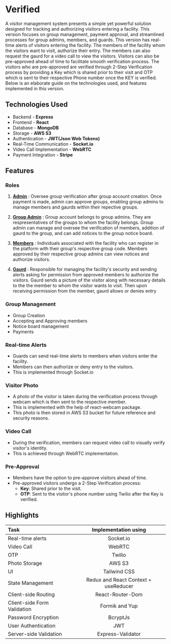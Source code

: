 # Verified

A visitor management system presents a simple yet powerful solution designed for tracking and authorizing visitors entering a facility. This version focuses on group management, payment approval, and streamlined processes for group admins, members, and guards. This version has real-time alerts of visitors entering the facility. The members of the facility whom the visitors want to visit, authorize their entry.
The members can also request the gaurd for a video call to view the visitors. Visitors can also be pre-approved ahead of time to facilitate smooth verification process. The visitors who are pre-approved are verified through 2-Step Verification process by providing a Key which is shared prior to their visit and OTP which is sent to their respective Phone number once the KEY is verified. Below is an elaborate guide on the technologies used, and features implemented in this version.

## Technologies Used
- Backend - <b>Express</b> 
- Frontend - <b>React</b> 
- Database - <b>MongoDB</b>  
- Storage - <b>AWS S3</b>  
- Authentication - <b>JWT(Json Web Tokens)</b>  
- Real-Time Communication - <b>Socket.io</b>  
- Video Call Implementation - <b>WebRTC</b>  
- Payment Integration - <b>Stripe</b>  

## Features
 ### Roles
 1. <b><u>Admin</u></b> : Oversee group verification after group account creation. Once payment is made, admin can approve groups, enabling group admins to manage members and gaurds within their repective groups.

 2. <b><u>Group Admin</u></b> : Group account belongs to group admins. They are respresentatives of the groups to whom the facility belongs. Group admin can manage and oversee the verification of members, addition of gaurd to the group, and can add notices to the group notice board.

 3. <b><u>Members</u></b> : Individuals associated with the facility who can register in the platform with their group's respective group code. Members approved by their respective group admins can view notices and authorize visitors.

 4. <b><u>Gaurd</u></b> : Responsible for managing the facility's security and sending alerts asking for permission from approved members to authorize the visitors. Gaurd sends a picture of the visitor along with necessary details to the the member to whom the visitor wants to visit. Then upon receiving permission from the member, gaurd allows or denies entry   

 ### Group Management 
 - Group Creation
 - Accepting and Approving members 
 - Notice board management
 - Payments

### Real-time Alerts
- Guards can send real-time alerts to members when visitors enter the facility.
- Members can then authorize or deny entry to the visitors.
- This is implemented through Socket.io 

### Visitor Photo
 - A photo of the visitor is taken during the verification process through webcam which is then sent to the respective member. 
 - This is implemented with the help of react-webcam package.
 - This photo is then stored in AWS S3 bucket for future reference and security reasons. 

### Video Call
- During the verification, members can request video call to visually verify visitor's identity. 
- This is achieved through WebRTC implementation.

### Pre-Approval
- Members have the option to pre-approve visitors ahead of time.
- Pre-approved visitors undergo a 2-Step Verification process:
    - <b>Key</b>: Shared prior to the visit.
    - <b>OTP</b>: Sent to the visitor's phone number using Twilio after the Key is verified.

## Highlights
| Task                         | Implementation using                          | 
| :---                         |    :----:                                     |
| Real-time alerts             | Socket.io                                     |
| Video Call                   | WebRTC                                        |
| OTP                          | Twilio                                        |
| Photo Storage                | AWS S3                                        |
| UI                           | Tailwind CSS                                  |
| State Management             | Redux and React Context + useReducer          |
| Client-side Routing          | React-Router-Dom                              |
| Client-side Form Validation  | Formik and Yup                                |
| Password Encryption          | BcryptJs                                      |
| User Authentication          | JWT                                           |
| Server-side Validation       | Express-Validator                             |